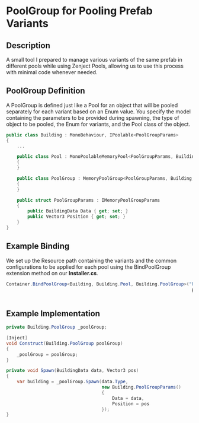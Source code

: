 # PoolGroup for Pooling Prefab Variants

## Description
A small tool I prepared to manage various variants of the same prefab in different pools while using Zenject Pools, allowing us to use this process with minimal code whenever needed.

## PoolGroup Definition

A PoolGroup is defined just like a Pool for an object that will be pooled separately for each variant based on an Enum value. You specify the model containing the parameters to be provided during spawning, the type of object to be pooled, the Enum for variants, and the Pool class of the object.

```csharp
public class Building : MonoBehaviour, IPoolable<PoolGroupParams>
{
    ...

    public class Pool : MonoPoolableMemoryPool<PoolGroupParams, Building>, IMemoryPool
    {
    }

    public class PoolGroup : MemoryPoolGroup<PoolGroupParams, Building, BuildingType, Building.Pool>, IMemoryPoolGroup
    {
    }

    public struct PoolGroupParams : IMemoryPoolGroupParams
    {
        public BuildingData Data { get; set; }
        public Vector3 Position { get; set; }
    }
}
```

## Example Binding
We set up the Resource path containing the variants and the common configurations to be applied for each pool using the BindPoolGroup extension method on our **Installer.cs**.

```csharp
Container.BindPoolGroup<Building, Building.Pool, Building.PoolGroup>("Prefabs/Buildings",
                                                                      poolConfig => poolConfig.WithInitialSize(4)
                                                                                              .ExpandByOneAtATime());
```

## Example Implementation

```csharp
private Building.PoolGroup _poolGroup;

[Inject]
void Construct(Building.PoolGroup poolGroup)
{
    _poolGroup = poolGroup;
}

private void Spawn(BuildingData data, Vector3 pos)
{
    var building = _poolGroup.Spawn(data.Type,
                                    new Building.PoolGroupParams()
                                    {
                                        Data = data,
                                        Position = pos
                                    });
}
```
